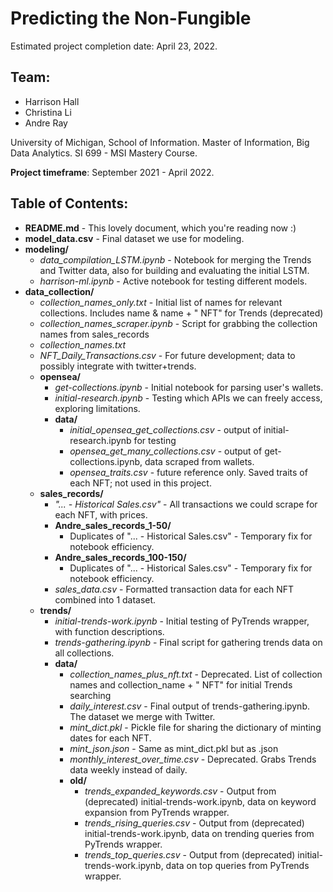# Predicting the Non-Fungible

Estimated project completion date: April 23, 2022.

## Team:
- Harrison Hall
- Christina Li
- Andre Ray

University of Michigan, School of Information.
Master of Information, Big Data Analytics.
SI 699 - MSI Mastery Course.

**Project timeframe**: September 2021 - April 2022.


## Table of Contents:
- **README.md** - This lovely document, which you're reading now :)
- **model_data.csv** - Final dataset we use for modeling.
- **modeling/**
	- <i>data_compilation_LSTM.ipynb</i> - Notebook for merging the Trends and Twitter data, also for building and evaluating the initial LSTM.
	- <i>harrison-ml.ipynb</i> - Active notebook for testing different models.
- **data_collection/**
	- <i>collection_names_only.txt</i> - Initial list of names for relevant collections. Includes name & name + " NFT" for Trends (deprecated)
	- <i>collection_names_scraper.ipynb</i> - Script for grabbing the collection names from sales_records
	- <i>collection_names.txt</i>
	- <i>NFT_Daily_Transactions.csv</i> - For future development; data to possibly integrate with twitter+trends.
	- **opensea/**
		- <i>get-collections.ipynb</i> - Initial notebook for parsing user's wallets.
		- <i>initial-research.ipynb</i> - Testing which APIs we can freely access, exploring limitations.
		- **data/**
			- <i>initial_opensea_get_collections.csv</i> - output of initial-research.ipynb for testing
			- <i>opensea_get_many_collections.csv</i> - output of get-collections.ipynb, data scraped from wallets.
			- <i>opensea_traits.csv</i> - future reference only. Saved traits of each NFT; not used in this project.
	- **sales_records/**
		- <i>"... - Historical Sales.csv"</i> - All transactions we could scrape for each NFT, with prices.
		- **Andre_sales_records_1-50/**
			- Duplicates of "... - Historical Sales.csv" - Temporary fix for notebook efficiency.
		- **Andre_sales_records_100-150/**
			- Duplicates of "... - Historical Sales.csv" - Temporary fix for notebook efficiency.
		- <i>sales_data.csv</i> - Formatted transaction data for each NFT combined into 1 dataset.
	- **trends/**
		- <i>initial-trends-work.ipynb</i> - Initial testing of PyTrends wrapper, with function descriptions.
		- <i>trends-gathering.ipynb</i> - Final script for gathering trends data on all collections.
		- **data/**
			- <i>collection_names_plus_nft.txt</i> - Deprecated. List of collection names and collection_name + " NFT" for initial Trends searching
			- <i>daily_interest.csv</i> - Final output of trends-gathering.ipynb. The dataset we merge with Twitter.
			- <i>mint_dict.pkl</i> - Pickle file for sharing the dictionary of minting dates for each NFT.
			- <i>mint_json.json</i> - Same as mint_dict.pkl but as .json
			- <i>monthly_interest_over_time.csv</i> - Deprecated. Grabs Trends data weekly instead of daily.
			- **old/**
				- <i>trends_expanded_keywords.csv</i> - Output from (deprecated) initial-trends-work.ipynb, data on keyword expansion from PyTrends wrapper.
				- <i>trends_rising_queries.csv</i> - Output from (deprecated) initial-trends-work.ipynb, data on trending queries from PyTrends wrapper.
				- <i>trends_top_queries.csv</i> - Output from (deprecated) initial-trends-work.ipynb, data on top queries from PyTrends wrapper.

